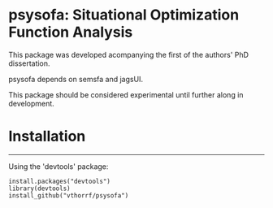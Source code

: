 psysofa: Situational Optimization Function Analysis
=============

This package was developed acompanying the first of the authors' PhD dissertation.

psysofa depends on semsfa and jagsUI.

This package should be considered experimental until further along in development.

# Installation #
---

Using the 'devtools' package:

    install.packages("devtools")
    library(devtools)
    install_github("vthorrf/psysofa")


